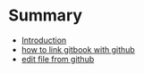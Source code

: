 # Summary

* [Introduction](README.md)
* [how to link gitbook with github](how_to_link_gitbook_with_github.md)
* [edit file from github](edit_file_from_github.md)

